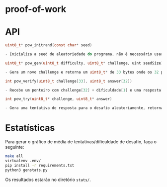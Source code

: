 # proof-of-work

# API
```c
uint8_t* pow_initrand(const char* seed)

- Inicializa a seed de aleatoriedade do programa, não é necessário usar o valor de retorno, porém é importante que seja a primeira função a ser chamada.
```
```c
uint8_t* pow_gen(uint8_t difficulty, uint8_t* challenge, uint seedSize)

- Gera um novo challenge e retorna um uint8_t* de 33 bytes onde os 32 primeiros são o desafio e o último a dificuldade.
```
```c
int pow_verify(uint8_t challenge[33], uint8_t answer[32])

- Recebe um ponteiro com challenge[32] + dificuldade[1] e uma resposta[32] e verifica se ela resolve o desafio, retornando 1 no caso de resolver ou 0 no caso de não resolver.
```
```c
int pow_try(uint8_t* challenge, uint8_t* answer)

- Gera uma tentativa de resposta para o desafio aleatoriamente, retornando 1 caso consiga resolver (com o conteúdo da resposta no buffer <answer>) ou 0 caso não consiga (<answer> = NULL) 
```

# Estatísticas
Para gerar o gráfico de média de tentativas/dificuldade de desafio, faça o seguinte:

```bash
make all
virtualenv .env/
pip install -r requirements.txt
python3 genstats.py
```
Os resultados estarão no diretório `stats/`.
